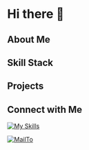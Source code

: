 <h1>Hi there 👋</h1>

<h2>About Me</h2>
<h2>Skill Stack</h2>
<h2>Projects</h2>
<h2>Connect with Me</h2>
    
[![My Skills](https://skillicons.dev/icons?i=linkedin)](https://www.linkedin.com/in/santiago-reyes-257778283/)

[![MailTo](https://skillicons.dev/icons?i=gmail)](mailto:santiagorm.oficial@gmail.com?subject=Let's%20Work%20Together)


